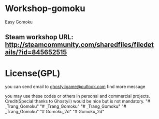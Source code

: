 # Workshop-gomoku
Easy Gomoku

Steam workshop URL: http://steamcommunity.com/sharedfiles/filedetails/?id=845652515
--------------------------
# License(GPL)

you can send email to ghostyiigame@outlook.com find more message

you may use these codes or others in personal and commercial projects. Credit(Special thanks to Ghostyii) would be nice but is not mandatory.
"# _Trang_Gomoku" 
"# _Trang_Gomoku" 
"# _Trang_Gomoku" 
"# _Trang_Gomoku" 
"# Gomoku_2d" 
"# Gomoku_2d" 
